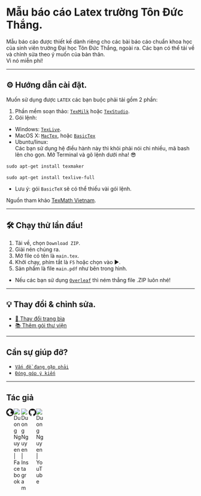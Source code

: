 # Mẫu báo cáo Latex trường Tôn Đức Thắng.
  Mẫu báo cáo được thiết kế dành riêng cho các bài báo cáo chuẩn khoa học của sinh viên trường Đại học Tôn Đức Thắng, ngoài ra. Các bạn có thể tải về và chỉnh sửa theo ý muốn của bản thân.\
  Vì nó miễn phí!

---
## ⚙️ Hướng dẫn cài đặt.
Muốn sử dụng được `LATEX` các bạn buộc phải tải gồm 2 phần:
  1. Phần mềm soạn thảo: [`TexMilk`](https://miktex.org/download) hoặc [`TexStudio`](http://texstudio.sourceforge.net).
  2. Gói lệnh:
  - Windows: [`TexLive`](http://distrib-coffee.ipsl.jussieu.fr/pub/mirrors/ctan/systems/texlive/Images/).
  - MacOS X: [`MacTex`](https://tug.org/mactex/downloading.html), hoặc [`BasicTex`](http://mirror.ctan.org/systems/mac/mactex/BasicTeX.pkg)
  - Ubuntu/linux:\
Các bạn sử dụng hệ điều hành này thì khỏi phải nói chi nhiều, mã bash lên cho gọn. Mở Terminal và gõ lệnh dưới nha! 😎
```
sudo apt-get install texmaker
```
```
sudo apt-get install texlive-full
```
  * Lưu ý: gói `BasicTeX` sẽ có thể thiếu vài gói lệnh.

Nguồn tham khảo [TexMath Vietnam](https://texmath.com/huong-dan-cai-at-latex/).

---
## 🛠 Chạy thử lần đầu!
1. Tải về, chọn `Download ZIP`.
2. Giải nén chúng ra.
3. Mở file có tên là `main.tex`.
4. Khởi chạy, phím tắt là `F5` hoặc chọn vào ▶️.
5. Sản phẩm là file `main.pdf` như bên trong hình.
* Nếu các bạn sử dụng [`Overleaf`](https://www.overleaf.com/project) thì ném thẳng file .ZIP luôn nhé!

---

## 💡 Thay đổi & chỉnh sửa.
- [📝 Thay đổi trang bìa](https://github.com/Darley2x/tdtu-latex-report-form/blob/main/AdjustmentIntroductionPage.md)
- [📚 Thêm gói thư viện](https://github.com/Darley2x/tdtu-latex-report-form/blob/main/AdditionPackage.md)

---

## Cần sự giúp đỡ?
* [`Vấn đề đang gặp phải`](https://github.com/darleyx2/tdtu-latex-report-form/issues/new/choose)
* [`Đóng góp ý kiến`](https://github.com/darleyx2/tdtu-latex-report-form/discussions)
---

## Tác giả
<!--[<img align="left" alt="Duong Nguyen | Momo" width="20px" src="https://img.icons8.com/ios-filled/100/000000/yandex-money.png"/>][momo]-->
[<img align="left" alt="Duong Nguyen | Website" width="20px" src="https://raw.githubusercontent.com/iconic/open-iconic/master/svg/globe.svg" />][website]
[<img align="left" alt="Duong Nguyen | Facebook" width="20px" src="https://img.icons8.com/android/48/000000/facebook-new.png"/>][facebook]
[<img align="left" alt="Duong Nguyen | Instagram" width="20px" src="https://cdn.jsdelivr.net/npm/simple-icons@v3/icons/instagram.svg" />][instagram]
[<img align="left" alt="Duong Nguyen | Github" width="20px" src="https://raw.githubusercontent.com/github/explore/78df643247d429f6cc873026c0622819ad797942/topics/github/github.png" />][github]
[<img align="left" alt="Duong Nguyen | YouTube" width="20px" src="https://cdn.jsdelivr.net/npm/simple-icons@v3/icons/youtube.svg" />][youtube]

[momo]: https://nhantien.momo.vn/5LWfOHjjb79 
[facebook]: https://www.facebook.com/duonguyen021999/
[github]: https://github.com/Darley2x
[youtube]: https://www.youtube.com/channel/UC8oOmozqyg1u4V_ntFbd5nw?view_as=subscriber
[website]: https://www.newai.vn/people/nduong/
[twitter]: https://twitter.com/NguynDn01721425
[instagram]: https://instagram.com/darleyx2

